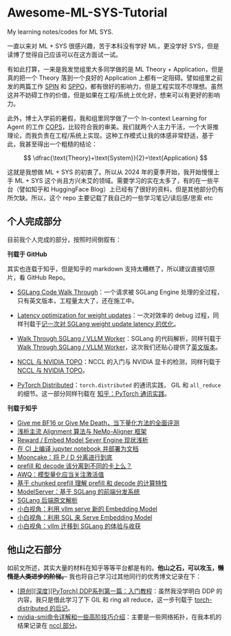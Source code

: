 # Awesome-ML-SYS-Tutorial

My learning notes/codes for ML SYS.

一直以来对 ML + SYS 很感兴趣，苦于本科没有学好 ML，更没学好 SYS，但是读博了觉得自己应该可以在这方面试一试。

有如此打算，一来是我发觉组里大多同学做的是 ML Theory + Application，但是真的把一个 Theory 落到一个良好的 Application 上都有一定阻碍。譬如组里之前发的两篇工作 [SPIN](https://github.com/uclaml/SPIN) 和 [SPPO](https://github.com/uclaml/SPPO)，都有很好的影响力，但是工程实现不尽理想。虽然这并不妨碍工作的价值，但是如果在工程/系统上优化好，想来可以有更好的影响力。

此外，博士入学前的暑假，我和组里同学做了一个 In-context Learning for Agent 的工作 [COPS](https://github.com/uclaml/COPS)，比较符合我的审美。我们就两个人主力干活，一个大哥推理论，而我负责在工程/系统上实现。这种工作模式让我的体感非常舒适，基于此，我甚至得出一个粗糙的结论：

$$
\dfrac{\text{Theory}+\text{System}}{2}=\text{Application}
$$

这就是我想做 ML + SYS 的初衷了。所以从 2024 年的夏季开始，我开始慢慢上手 ML + SYS 这个尚且方兴未艾的领域。需要学习的实在太多了，有的在一些平台（譬如知乎和 HuggingFace Blog）上已经有了很好的资料，但是其他部分仍有所欠缺。所以，这个 repo 主要记载了我自己的一些学习笔记/读后感/思索 etc

## 个人完成部分

目前我个人完成的部分，按照时间倒叙有：

**刊载于 GitHub**

其实也连载于知乎，但是知乎的 markdown 支持太糟糕了，所以建议直接切原片，看 GitHub Repo。

- [SGLang Code Walk Through](./sglang/code-walk-through/readme.md)：一个请求被 SGLang Engine 处理的全过程，只有英文版本，工程量太大了，还在施工中。

- [Latency optimization for weight updates](./sglang/latency-accelerte-for-weight-updates/readme.md)：一次对效率的 debug 过程，同样刊载于[记一次对 SGLang weight update latency 的优化](https://zhuanlan.zhihu.com/p/9908228168)。

- [Walk Through SGLang / VLLM Worker](./sglang/sglang-worker/readme.md)：SGLang 的代码解析，同样刊载于 [Walk Through SGLang / VLLM Worker](https://zhuanlan.zhihu.com/p/6363614076)，这次我们还贴心提供了[英文版本](https://github.com/zhaochenyang20/Awesome-ML-SYS-Tutorial/blob/main/sglang/sglang-worker/readme_eng.md)。

- [NCCL 与 NVIDIA TOPO](./nccl/readme.md)：NCCL 的入门与 NVIDIA 显卡的检测，同样刊载于[NCCL 与 NVIDIA TOPO](https://zhuanlan.zhihu.com/p/6160835906)。

- [PyTorch Distributed](./torch-distributed/readme.md)：`torch.distributed` 的通讯实践， GIL 和 `all_reduce` 的细节。这一部分同样刊载在 [知乎：PyTorch 通讯实践](https://zhuanlan.zhihu.com/p/5853094319)。



**刊载于知乎**

- [Give me BF16 or Give Me Death，当下量化方法的全面评测](https://zhuanlan.zhihu.com/p/5485556270)
- [浅析主流 Alignment 算法与 NeMo-Aligner 框架](https://zhuanlan.zhihu.com/p/5220718268)
- [Reward / Embed Model Sever Engine 现状浅析](https://zhuanlan.zhihu.com/p/4148050391)
- [在 CI 上编译 jupyter notebook 并部署为文档](https://zhuanlan.zhihu.com/p/2382351079)
- [Mooncake：将 P / D 分离进行到底](https://zhuanlan.zhihu.com/p/1711346141)
- [prefill 和 decode 该分离到不同的卡上么？](https://zhuanlan.zhihu.com/p/1280567902)
- [AWQ：模型量化应当关注激活值](https://zhuanlan.zhihu.com/p/942485319)
- [基于 chunked prefill 理解 prefill 和 decode 的计算特性](https://zhuanlan.zhihu.com/p/718715866)
- [ModelServer：基于 SGLang 的前端分发系统](https://zhuanlan.zhihu.com/p/718015016)
- [SGLang 后端原文解析](https://zhuanlan.zhihu.com/p/716543182)
- [小白视角：利用 vllm serve 新的 Embedding Model](https://zhuanlan.zhihu.com/p/715857723)
- [小白视角：利用 SGL 来 Serve Embedding Model](https://zhuanlan.zhihu.com/p/715805386)
- [小白视角：vllm 迁移到 SGLang 的体验与收获](https://zhuanlan.zhihu.com/p/714833359)

## 他山之石部分

如前文所述，其实大量的材料在知乎等等平台都是有的。**他山之石，可以攻玉，~~懒惰是人类进步的阶梯。~~** 我也将自己学习过其他同行的优秀博文记录在下：

- [[原创][深度][PyTorch] DDP系列第一篇：入门教程](https://zhuanlan.zhihu.com/p/178402798)：虽然我没学明白 DDP 的内容，我只是借此学习了下 GIL 和 ring all reduce，这一步刊载于 [torch-distributed 的后记](./torch-distributed/readme.md#gil)。
- [nvidia-smi命令详解和一些高阶技巧介绍](https://www.yourmetaverse.cn/deep_learning/199/)：主要是一些网络拓扑，在我本机的结果记录在 [nccl 部分](./nccl/nccl.md#nvlink-查询)。
